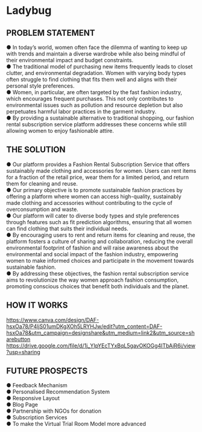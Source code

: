 # Ladybug

## PROBLEM STATEMENT
● In today’s world, women often face the dilemma of wanting to keep up with trends
and maintain a diverse wardrobe while also being mindful of their environmental
impact and budget constraints.\
● The traditional model of purchasing new items frequently leads to closet clutter,
and environmental degradation. Women with varying body types often struggle to
find clothing that fits them well and aligns with their personal style preferences.\
● Women, in particular, are often targeted by the fast fashion industry, which
encourages frequent purchases. This not only contributes to environmental issues
such as pollution and resource depletion but also perpetuates harmful labor
practices in the garment industry.\
● By providing a sustainable alternative to traditional shopping, our fashion rental
subscription service platform addresses these concerns while still allowing women
to enjoy fashionable attire.

## THE SOLUTION
● Our platform provides a Fashion Rental Subscription Service that offers sustainably made clothing
and accessories for women. Users can rent items for a fraction of the retail price, wear them for a
limited period, and return them for cleaning and reuse.\
● Our primary objective is to promote sustainable fashion practices by offering a platform where
women can access high-quality, sustainably made clothing and accessories without contributing to
the cycle of overconsumption and waste.\
● Our platform will cater to diverse body types and style preferences through features such as fit
prediction algorithms, ensuring that all women can find clothing that suits their individual needs.\
● By encouraging users to rent and return items for cleaning and reuse, the platform fosters a culture
of sharing and collaboration, reducing the overall environmental footprint of fashion and will raise
awareness about the environmental and social impact of the fashion industry, empowering women
to make informed choices and participate in the movement towards sustainable fashion.\
● By addressing these objectives, the fashion rental subscription service aims to revolutionize the
way women approach fashion consumption, promoting conscious choices that benefit both
individuals and the planet.

## HOW IT WORKS
https://www.canva.com/design/DAF-hsxOa78/P4ljS01umDKgXOh5LRYHJw/edit?utm_content=DAF-hsxOa78&utm_campaign=designshare&utm_medium=link2&utm_source=sharebutton
\
https://drive.google.com/file/d/1j_YIpYEcTYxBqL5gavOKOGg4ITbAiR6i/view?usp=sharing

## FUTURE PROSPECTS
● Feedback Mechanism\
● Personalised Recommendation System\
● Responsive Layout\
● Blog Page\
● Partnership with NGOs for donation\
● Subscription Services\
● To make the Virtual Trial Room Model more advanced



